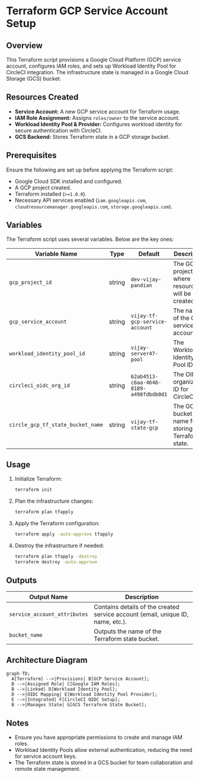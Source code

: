 # Terraform GCP Service Account Setup

## Overview
This Terraform script provisions a Google Cloud Platform (GCP) service account, configures IAM roles, and sets up Workload Identity Pool for CircleCI integration. The infrastructure state is managed in a Google Cloud Storage (GCS) bucket.

## Resources Created
- **Service Account:** A new GCP service account for Terraform usage.
- **IAM Role Assignment:** Assigns `roles/owner` to the service account.
- **Workload Identity Pool & Provider:** Configures workload identity for secure authentication with CircleCI.
- **GCS Backend:** Stores Terraform state in a GCP storage bucket.

## Prerequisites
Ensure the following are set up before applying the Terraform script:
- Google Cloud SDK installed and configured.
- A GCP project created.
- Terraform installed (`>=1.0.0`).
- Necessary API services enabled (`iam.googleapis.com`, `cloudresourcemanager.googleapis.com`, `storage.googleapis.com`).

## Variables
The Terraform script uses several variables. Below are the key ones:

| Variable Name | Type | Default | Description |
|--------------|------|---------|-------------|
| `gcp_project_id` | string | `dev-vijay-pandian` | The GCP project ID where resources will be created. |
| `gcp_service_account` | string | `vijay-tf-gcp-service-account` | The name of the GCP service account. |
| `workload_identity_pool_id` | string | `vijay-server47-pool` | The Workload Identity Pool ID. |
| `circleci_oidc_org_id` | string | `62ab4513-c6aa-4646-8189-a498fdbdb0d1` | The OIDC organization ID for CircleCI. |
| `circle_gcp_tf_state_bucket_name` | string | `vijay-tf-state-gcp` | The GCS bucket name for storing Terraform state. |

## Usage
1. Initialize Terraform:
   ```sh
   terraform init
   ```
2. Plan the infrastructure changes:
   ```sh
   terraform plan tfapply
   ```
3. Apply the Terraform configuration:
   ```sh
   terraform apply -auto-approve tfapply
   ```
4. Destroy the infrastructure if needed:
   ```sh
   terraform plan tfapply -destroy
   terraform destroy -auto-approve
   ```

## Outputs
| Output Name | Description |
|-------------|-------------|
| `service_account_attributes` | Contains details of the created service account (email, unique ID, name, etc.). |
| `bucket_name` | Outputs the name of the Terraform state bucket. |

## Architecture Diagram
```mermaid
graph TD;
  A[Terraform] -->|Provisions| B[GCP Service Account];
  B -->|Assigned Role| C[Google IAM Roles];
  B -->|Linked| D[Workload Identity Pool];
  D -->|OIDC Mapping| E[Workload Identity Pool Provider];
  E -->|Integrated| F[CircleCI OIDC Setup];
  B -->|Manages State| G[GCS Terraform State Bucket];
```

## Notes
- Ensure you have appropriate permissions to create and manage IAM roles.
- Workload Identity Pools allow external authentication, reducing the need for service account keys.
- The Terraform state is stored in a GCS bucket for team collaboration and remote state management.

